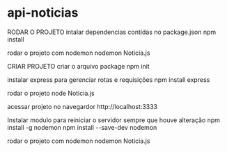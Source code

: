 # api-noticias

RODAR O PROJETO 
intalar dependencias contidas no package.json
npm install

rodar o projeto com nodemon
nodemon Noticia.js



CRIAR PROJETO
criar o arquivo package
npm init

instalar express para gerenciar rotas e requisições 
npm install express

rodar o projeto 
node Noticia.js

acessar projeto no navegardor 
http://localhost:3333

Instalar modulo para reiniciar o servidor sempre que houve alteração 
npm install -g nodemon
npm install --save-dev nodemon

rodar o projeto com nodemon
nodemon Noticia.js
